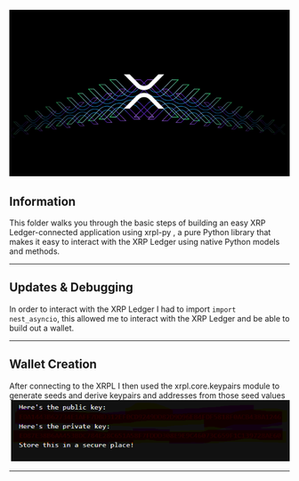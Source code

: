 
![XRP Transaction](XRPL_Transaction.png)

## Information

This folder walks you through the basic steps of building an easy XRP Ledger-connected application using xrpl-py , a pure Python  library that makes it easy to interact with the XRP Ledger using native Python models and methods.

-----------------

## Updates & Debugging

In order to interact with the XRP Ledger I had to import `import nest_asyncio`, this allowed me to interact with the XRP Ledger and be able to build out a wallet.

----------------

## Wallet Creation
After connecting to the XRPL I then used the xrpl.core.keypairs module to generate seeds and derive keypairs and addresses from those seed values
![Wallet Creation](xrpl_wallet.png)

----------------
